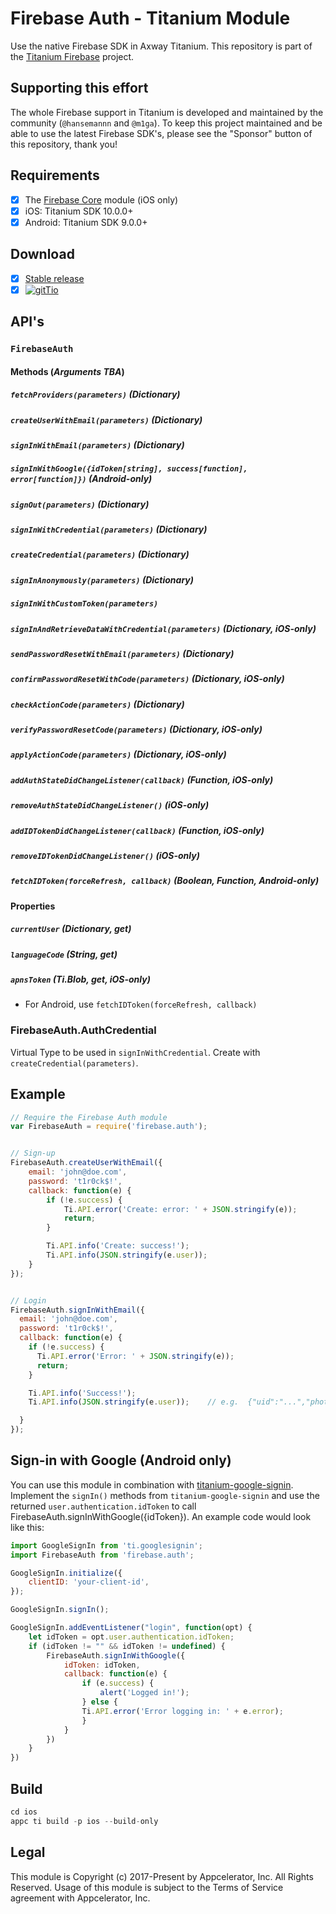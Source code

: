 # Firebase Auth - Titanium Module
Use the native Firebase SDK in Axway Titanium. This repository is part of the [Titanium Firebase](https://github.com/hansemannn/titanium-firebase) project.

## Supporting this effort

The whole Firebase support in Titanium is developed and maintained by the community (`@hansemannn` and `@m1ga`). To keep
this project maintained and be able to use the latest Firebase SDK's, please see the "Sponsor" button of this repository,
thank you!

## Requirements
- [x] The [Firebase Core](https://github.com/hansemannn/titanium-firebase-core) module (iOS only)
- [x] iOS: Titanium SDK 10.0.0+
- [x] Android: Titanium SDK 9.0.0+

## Download
- [x] [Stable release](https://github.com/hansemannn/titanium-firebase-auth/releases)
- [x] [![gitTio](http://hans-knoechel.de/shields/shield-gittio.svg)](http://gitt.io/component/firebase.auth)

## API's

### `FirebaseAuth`

#### Methods (*Arguments TBA*)

##### `fetchProviders(parameters)` (Dictionary)

##### `createUserWithEmail(parameters)` (Dictionary)

##### `signInWithEmail(parameters)` (Dictionary)

##### `signInWithGoogle({idToken[string], success[function], error[function]})` (Android-only)

##### `signOut(parameters)` (Dictionary)

##### `signInWithCredential(parameters)` (Dictionary)

##### `createCredential(parameters)` (Dictionary)

##### `signInAnonymously(parameters)` (Dictionary)

##### `signInWithCustomToken(parameters)`

##### `signInAndRetrieveDataWithCredential(parameters)` (Dictionary, iOS-only)

##### `sendPasswordResetWithEmail(parameters)` (Dictionary)

##### `confirmPasswordResetWithCode(parameters)` (Dictionary, iOS-only)

##### `checkActionCode(parameters)` (Dictionary)

##### `verifyPasswordResetCode(parameters)` (Dictionary, iOS-only)

##### `applyActionCode(parameters)` (Dictionary, iOS-only)

##### `addAuthStateDidChangeListener(callback)` (Function, iOS-only)

##### `removeAuthStateDidChangeListener()`  (iOS-only)

##### `addIDTokenDidChangeListener(callback)` (Function, iOS-only)

##### `removeIDTokenDidChangeListener()` (iOS-only)

##### `fetchIDToken(forceRefresh, callback)` (Boolean, Function, Android-only)

#### Properties

##### `currentUser` (Dictionary, get)

##### `languageCode` (String, get)

##### `apnsToken` (Ti.Blob, get, iOS-only)

- For Android, use `fetchIDToken(forceRefresh, callback)`

### FirebaseAuth.AuthCredential

Virtual Type to be used in `signInWithCredential`. Create with `createCredential(parameters)`.

## Example
```js
// Require the Firebase Auth module
var FirebaseAuth = require('firebase.auth');


// Sign-up
FirebaseAuth.createUserWithEmail({
	email: 'john@doe.com',
	password: 't1r0ck$!',
	callback: function(e) {
		if (!e.success) {
			Ti.API.error('Create: error: ' + JSON.stringify(e));
			return;
		}

		Ti.API.info('Create: success!');
		Ti.API.info(JSON.stringify(e.user));
	}
});


// Login
FirebaseAuth.signInWithEmail({
  email: 'john@doe.com',
  password: 't1r0ck$!',
  callback: function(e) {
    if (!e.success) {
      Ti.API.error('Error: ' + JSON.stringify(e));
      return;
    }

    Ti.API.info('Success!');
    Ti.API.info(JSON.stringify(e.user));	// e.g.  {"uid":"...","photoURL":null,"phoneNumber":null,"email":"...","providerID":"...","displayName":null}

  }
});
```

## Sign-in with Google (Android only)

You can use this module in combination with [titanium-google-signin](https://github.com/hansemannn/titanium-google-signin). Implement the `signIn()` methods from `titanium-google-signin` and use the returned `user.authentication.idToken` to call FirebaseAuth.signInWithGoogle({idToken}). An example code would look like this:

```js
import GoogleSignIn from 'ti.googlesignin';
import FirebaseAuth from 'firebase.auth';

GoogleSignIn.initialize({
	clientID: 'your-client-id',
});

GoogleSignIn.signIn();

GoogleSignIn.addEventListener("login", function(opt) {
	let idToken = opt.user.authentication.idToken;
	if (idToken != "" && idToken != undefined) {
		FirebaseAuth.signInWithGoogle({
			idToken: idToken,
			callback: function(e) {
				if (e.success) {
					alert('Logged in!');
				} else {
				Ti.API.error('Error logging in: ' + e.error);
				}
			}
		})
	}
})

```

## Build
```js
cd ios
appc ti build -p ios --build-only
```

## Legal

This module is Copyright (c) 2017-Present by Appcelerator, Inc. All Rights Reserved.
Usage of this module is subject to the Terms of Service agreement with Appcelerator, Inc.  
